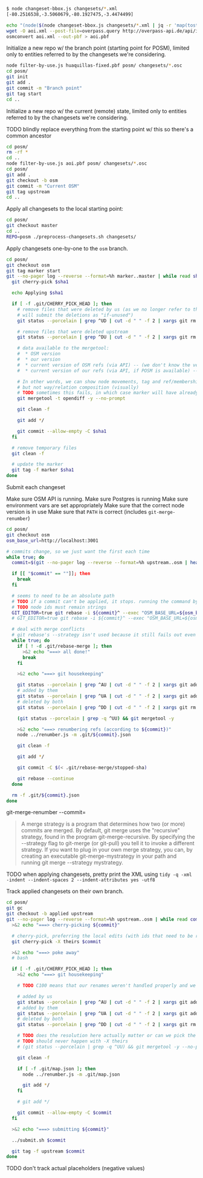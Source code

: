 ```bash
$ node changeset-bbox.js changesets/*.xml
[-80.2516538,-3.5060679,-80.1927475,-3.4474499]
```


```bash
echo "(node($(node changeset-bbox.js changesets/*.xml | jq -r 'map(tostring) | [.[1], .[0], .[3], .[2]] | join(",")'));<;>>;>;);out meta;" > overpass.query
wget -O aoi.xml --post-file=overpass.query http://overpass-api.de/api/interpreter
osmconvert aoi.xml --out-pbf > aoi.pbf
```

Initialize a new repo w/ the branch point (starting point for POSM), limited only to entities referred to by the changesets we're considering.

```bash
node filter-by-use.js huaquillas-fixed.pbf posm/ changesets/*.osc
cd posm/
git init
git add .
git commit -m "Branch point"
git tag start
cd ..
```

Initialize a new repo w/ the current (remote) state, limited only to entities referred to by the changesets we're considering.

TODO blindly replace everything from the starting point w/ this so there's a common ancestor

```bash
cd posm/
rm -rf *
cd ..
node filter-by-use.js aoi.pbf posm/ changesets/*.osc
cd posm/
git add .
git checkout -b osm
git commit -m "Current OSM"
git tag upstream
cd ..
```

Apply all changesets to the local starting point:

```bash
cd posm/
git checkout master
cd ..
REPO=posm ./preprocess-changesets.sh changesets/
```

Apply changesets one-by-one to the `osm` branch.

```bash
cd posm/
git checkout osm
git tag marker start
git --no-pager log --reverse --format=%h marker..master | while read sha1; do
  git cherry-pick $sha1

  echo Applying $sha1

  if [ -f .git/CHERRY_PICK_HEAD ]; then
    # remove files that were deleted by us (as we no longer refer to them and
    # will submit the deletions as "if-unused")
    git status --porcelain | grep ^UD | cut -d " " -f 2 | xargs git rm

    # remove files that were deleted upstream
    git status --porcelain | grep ^DU | cut -d " " -f 2 | xargs git rm

    # data available to the mergetool:
    #  * OSM version
    #  * our version
    #  * current version of OSM refs (via API) -- (we don't know the version ref'd)
    #  * current version of our refs (via API, if POSM is available) -- (we don't know the version ref'd)

    # In other words, we can show node movements, tag and ref/membership changes
    # but not way/relation composition (visually)
    # TODO sometimes this fails, in which case marker will have already been set to $sha1
    git mergetool -t opendiff -y --no-prompt

    git clean -f

    git add */

    git commit --allow-empty -C $sha1
  fi

  # remove temporary files
  git clean -f

  # update the marker
  git tag -f marker $sha1
done
```

Submit each changeset

Make sure OSM API is running.
Make sure Postgres is running
Make sure environment vars are set appropriately
Make sure that the correct node version is in use
Make sure that `PATH` is correct (includes `git-merge-renumber`)

```bash
cd posm/
git checkout osm
osm_base_url=http://localhost:3001

# commits change, so we just want the first each time
while true; do
  commit=$(git --no-pager log --reverse --format=%h upstream..osm | head -1)

  if [[ "$commit" == ""]]; then
    break
  fi

  # seems to need to be an absolute path
  # TODO if a commit can't be applied, it stops. running the command by hand works, so maybe it can be a merge strategy / whatever (git-merge-test)
  # TODO node ids must remain strings
  GIT_EDITOR=true git rebase -i ${commit}^ --exec "OSM_BASE_URL=${osm_base_url} $(pwd)/../apply-or-update.sh ${commit}" -X theirs
  # GIT_EDITOR=true git rebase -i ${commit}^ --exec "OSM_BASE_URL=${osm_base_url} $(pwd)/../apply-or-update.sh ${commit}" --strategy renumber -X commit=${commit}

  # deal with merge conflicts
  # git rebase's --strategy isn't used because it still fails out even if it seemed to work
  while true; do
    if [ ! -d .git/rebase-merge ]; then
      >&2 echo "===> all done!"
      break
    fi

    >&2 echo "===> git housekeeping"

    git status --porcelain | grep ^AU | cut -d " " -f 2 | xargs git add
    # added by them
    git status --porcelain | grep ^UA | cut -d " " -f 2 | xargs git add
    # deleted by both
    git status --porcelain | grep ^DD | cut -d " " -f 2 | xargs git rm

    (git status --porcelain | grep -q ^UU) && git mergetool -y

    >&2 echo "===> renumbering refs (according to ${commit})"
    node ../renumber.js -m .git/${commit}.json

    git clean -f

    git add */

    git commit -C $(< .git/rebase-merge/stopped-sha)

    git rebase --continue
  done

  rm -f .git/${commit}.json
done
```

git-merge-renumber --commit=<commit>

> A merge strategy is a program that determines how two (or more) commits are merged. By default, git merge uses the "recursive" strategy, found in the program git-merge-recursive. By specifying the --strategy <strategy> flag to git-merge (or git-pull) you tell it to invoke a different strategy. If you want to plug in your own merge strategy, you can, by creating an executable git-merge-mystrategy in your path and running git merge --strategy mystrategy.

TODO when applying changesets, pretty print the XML using `tidy -q -xml -indent --indent-spaces 2 --indent-attributes yes -utf8`

Track applied changesets on their own branch.

```bash
cd posm/
git gc
git checkout -b applied upstream
git --no-pager log --reverse --format=%h upstream..osm | while read commit; do
  >&2 echo "===> cherry-picking ${commit}"

  # cherry-pick, preferring the local edits (with ids that need to be rewritten)
  git cherry-pick -X theirs $commit

  >&2 echo "===> poke away"
  # bash

  if [ -f .git/CHERRY_PICK_HEAD ]; then
    >&2 echo "===> git housekeeping"

    # TODO C100 means that our renames weren't handled properly and we ended up with duplicates

    # added by us
    git status --porcelain | grep ^AU | cut -d " " -f 2 | xargs git add
    # added by them
    git status --porcelain | grep ^UA | cut -d " " -f 2 | xargs git add
    # deleted by both
    git status --porcelain | grep ^DD | cut -d " " -f 2 | xargs git rm

    # TODO does the resolution here actually matter or can we pick the local reversion and renumber after?
    # TODO should never happen with -X theirs
    # (git status --porcelain | grep -q ^UU) && git mergetool -y --no-prompt

    git clean -f

    if [ -f .git/map.json ]; then
      node ../renumber.js -m .git/map.json

      git add */
    fi

    # git add */

    git commit --allow-empty -C $commit
  fi

  >&2 echo "===> submitting ${commit}"

  ../submit.sh $commit

  git tag -f upstream $commit
done
```

TODO don't track actual placeholders (negative values)
